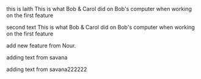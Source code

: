 this is laith
This is what Bob & Carol did on Bob's computer when working on the first feature

second text This is what Bob & Carol did on Bob's computer when working on the first feature

add new feature from Nour.


adding text from savana


adding text from savana222222